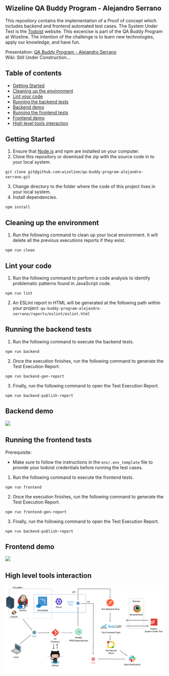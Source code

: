## Wizeline QA Buddy Program - Alejandro Serrano
This repository contains the implementation of a Proof of concept which includes backend and frontend automated test cases. The System Under Test is the [Todoist](https://todoist.com/) website. This excercise is part of the QA Buddy Program at Wizeline. The intention of the challenge is to learn new technologies, apply our knowledge, and have fun.

Presentation: [QA Buddy Program - Alejandro Serrano](https://slides.com/alejandro-serrano/wizeline-qa-buddy-program/fullscreen)<br>
Wiki: Still Under Construction...

## Table of contents
 * [Getting Started](#getting-started)<br>
 * [Cleaning up the environment](#cleaning-up-the-environment)<br>
 * [Lint your code](#lint-your-code)<br>
 * [Running the backend tests](#running-the-backend-tests)<br>
 * [Backend demo](#backend-demo)<br>
 * [Running the frontend tests](#running-the-frontend-tests)<br>
 * [Frontend demo](#frontend-demo)<br>
 * [High level tools interaction](#high-level-tools-interaction)

## Getting Started
1. Ensure that [Node.js](https://nodejs.org/en/) and npm are installed on your computer.
2. Clone this repository or download the zip with the source code in to your local system.
```
git clone git@github.com:wizeline/qa-buddy-program-alejandro-serrano.git
```
3. Change directory to the folder where the code of this project lives in your local system.
4. Install dependencies.
```
npm install
```

## Cleaning up the environment
1. Run the following command to clean up your local environment. It will delete all the previous executions reports if they exist.
```
npm run clean
```

## Lint your code
1. Run the following command to perform a code analysis to identify problematic patterns found in JavaScript code.
```
npm run lint
```
2. An ESLint report in HTML will be generated at the following path within your project: `qa-buddy-program-alejandro-serrano/reports/eslint/eslint.html`

## Running the backend tests
1. Run the following command to execute the backend tests.
```
npm run backend
```
2. Once the execution finishes, run the following command to generate the Test Execution Report.
```
npm run backend-gen-report
```
3. Finally, run the following command to open the Test Execution Report.
```
npm run backend-publish-report
```

## Backend demo
![](demo/demo-backend.gif)

## Running the frontend tests

Prerequisite:
* Make sure to follow the instructions in the `env/.env_template` file to provide your todoist credentials before running the test cases.

1. Run the following command to execute the frontend tests.
```
npm run frontend
```
2. Once the execution finishes, run the following command to generate the Test Execution Report.
```
npm run frontend-gen-report
```
3. Finally, run the following command to open the Test Execution Report.
```
npm run backend-publish-report
```

## Frontend demo
![](demo/demo-frontend.gif)

## High level tools interaction
![](demo/high-level-tools-interaction.png)
